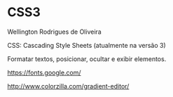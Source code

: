 # CSS3

Wellington Rodrigues de Oliveira

CSS: Cascading Style Sheets (atualmente na versão 3)

Formatar textos, posicionar, ocultar e exibir elementos.




https://fonts.google.com/

http://www.colorzilla.com/gradient-editor/
